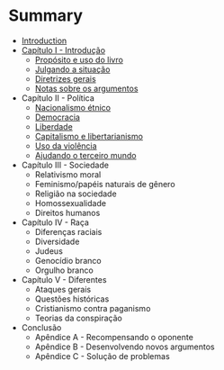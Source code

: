 # Summary

* [Introduction](README.md)
* [Capítulo I - Introdução](capitulo-i-introducao.md)
  * [Propósito e uso do livro](capitulo-i-introducao/proposito-e-uso-do-livro.md)
  * [Julgando a situação](capitulo-i-introducao/julgando-a-situacao.md)
  * [Diretrizes gerais](capitulo-i-introducao/diretrizes-gerais.md)
  * [Notas sobre os argumentos](capitulo-i-introducao/notas-sobre-os-argumentos.md)
* Capítulo II - Política
  * [Nacionalismo étnico](nacionalismo-etnico.md)
  * [Democracia](democracia.md)
  * [Liberdade](liberdade.md)
  * [Capitalismo e libertarianismo](capitalismo-e-libertarianismo.md)
  * [Uso da violência](uso-da-violencia.md)
  * [Ajudando o terceiro mundo](ajudando-o-terceiro-mundo.md)
* Capítulo III - Sociedade
  * Relativismo moral
  * Feminismo/papéis naturais de gênero
  * Religião na sociedade
  * Homossexualidade
  * Direitos humanos
* Capítulo IV - Raça
  * Diferenças raciais
  * Diversidade
  * Judeus
  * Genocídio branco
  * Orgulho branco
* Capítulo V - Diferentes
  * Ataques gerais
  * Questões históricas
  * Cristianismo contra paganismo
  * Teorias da conspiração
* Conclusão
  * Apêndice A - Recompensando o oponente
  * Apêndice B - Desenvolvendo novos argumentos
  * Apêndice C - Solução de problemas

